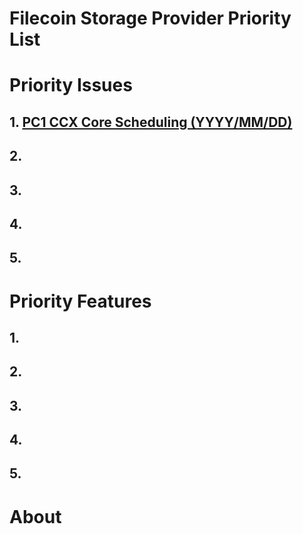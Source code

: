# Filecoin Storage Provider Priority List

# Priority Issues

## 1. [PC1 CCX Core Scheduling (YYYY/MM/DD)](issues/pc1-ccx-core-scheduling.md) 

## 2.

## 3.

## 4.

## 5.

# Priority Features

## 1.

## 2.

## 3.

## 4.

## 5.

# About

